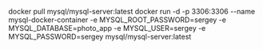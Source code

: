 docker pull mysql/mysql-server:latest
docker run -d -p 3306:3306 --name mysql-docker-container -e MYSQL_ROOT_PASSWORD=sergey -e MYSQL_DATABASE=photo_app -e MYSQL_USER=sergey -e MYSQL_PASSWORD=sergey mysql/mysql-server:latest

